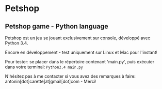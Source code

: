 Petshop
=======

Petshop game - Python language
------------------------------

Petshop est un jeu se jouant exclusivement sur console, développé avec Python 3.4.

Encore en développement - test uniquement sur Linux et Mac pour l'instant!

Pour tester: se placer dans le répertoire contenant 'main.py', puis exécuter dans votre terminal: <code>Python3.4 main.py</code>

N'hésitez pas à me contacter si vous avez des remarques à faire: antonin[dot]carette[at]gmail[dot]com - Merci!